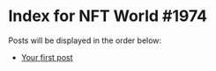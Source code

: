 # Index for NFT World #1974
Posts will be displayed in the order below:

- [Your first post](./001-first.md)

